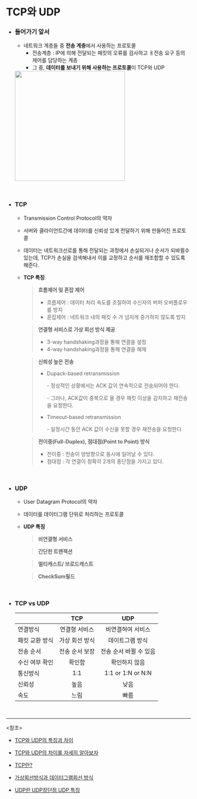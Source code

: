 # TCP와 UDP

- ### 들어가기 앞서

  - 네트워크 계층들 중 **전송 계층**에서 사용하는 프로토콜
    - 전송계층 :  IP에 의해 전달되는 패킷의 오류를 검사하고 ㅐ전송 요구 등의 제어를 담당하는 계층
    - 그 중, **데이터를 보내기 위해 사용하는 프로토콜**이 TCP와 UDP

  <img src="https://user-images.githubusercontent.com/58902042/104872136-57e94480-5990-11eb-9d9c-a163cd84de13.PNG" height=300>

<br>

- ### TCP

  - Transmission Control Protocol의 약자
  - 서버와 클라이언트간에 데이터를 신뢰성 있게 전달하기 위해 만들어진 프로토콜
  - 데이터는 네트워크선로를 통해 전달되는 과정에서 손실되거나 순서가 되바뀔수 있는데, TCP가 손실을 검색해내서 이를 교정하고 순서를 재조합할 수 있도록 해준다.
  - **TCP 특징**

    > **흐름제어 및 혼잡 제어**
    >
    > - 흐름제어 : 데이터 처리 속도를 조절하여 수신자의 버퍼 오버플로우를 방지
    > - 혼잡제어 : 네트워크 내의 패킷 수 가 넘지게 증가하지 않도록 방지

    > **연결형 서비스로 가상 회선 방식 제공**
    >
    > 	- 3-way handshaking과정을 통해 연결을 설정
    > 	- 4-way handshaking과정을 통해 연결을 해제

    > **신뢰성 높은 전송**
    >
    > - Dupack-based retransmission
    >
    >   \- 정상적인 상황에서는 ACK 값이 연속적으로 전송되어야 한다.
    >
    >   \- 그러나, ACK값이 중복으로 올 경우 패킷 이상을 감지하고 재전송을 요청한다.
    >
    > - Timeout-based retransmission
    >
    >   \- 일정시간 동안 ACK 값이 수신을 못할 경우 재전송을 요청한다.

    > **전이중(Full-Duplex), 점대점(Point to Point) 방식**
    >
    > - 전이중 : 전송이 양방향으로 동시에 일어날 수 있다.
    > - 점대점 : 각 연결이 정확히 2개의 종단점을 가지고 있다.

<br>

- ### UDP

  - User Datagram Protocol의 약자

  - 데이터를 데이터그램 단위로 처리하는 프로토콜

  - **UDP 특징**

    >**비연결형 서비스**

    >**간단한 트랜잭션**

    >**멀티캐스트/ 브로드캐스트**

    >**CheckSum필드**

<br>

- ### TCP vs UDP

  |                |      TCP       |          UDP           |
  | -------------- | :------------: | :--------------------: |
  | 연결방식       | 연결형 서비스  |   비연결혀여 서비스    |
  | 패킷 교환 방식 | 가상 회선 방식 |    데이트그램 방식     |
  | 전송 순서      | 전송 순서 보장 | 전송 순서 바뀔 수 있음 |
  | 수신 여부 확인 |     확인함     |     확인하지 않음      |
  | 통신방식       |      1:1       |   1:1 or 1:N or N:N    |
  | 신뢰성         |      높음      |          낮음          |
  | 속도           |      느림      |          빠름          |

  

<br>

------------

<참조>

- [TCP와 UDP의 특징과 차이](https://mangkyu.tistory.com/15)

- [TCP와 UDP의 차이를 자세히 알아보자](https://velog.io/@hidaehyunlee/TCP-%EC%99%80-UDP-%EC%9D%98-%EC%B0%A8%EC%9D%B4)
- [TCP란?](https://musclebear.tistory.com/2)

- [가상회선방식과 데이터그램회선 방식](https://gotwo.tistory.com/107)

- [UDP란 UDP장단점 UDP 특징](https://programming119.tistory.com/148)